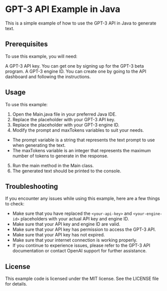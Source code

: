 # GPT-3 API Example in Java
This is a simple example of how to use the GPT-3 API in Java to generate text.

## Prerequisites
To use this example, you will need:

A GPT-3 API key. You can get one by signing up for the GPT-3 beta program.
A GPT-3 engine ID. You can create one by going to the API dashboard and following the instructions.
## Usage
To use this example:

1. Open the Main.java file in your preferred Java IDE.
2. Replace the <your-api-key> placeholder with your GPT-3 API key.
3. Replace the <your-engine-id> placeholder with your GPT-3 engine ID.
4. Modify the prompt and maxTokens variables to suit your needs.
  - The prompt variable is a string that represents the text prompt to use when generating the text.
  - The maxTokens variable is an integer that represents the maximum number of tokens to generate in the response.
5. Run the main method in the Main class.
6. The generated text should be printed to the console.
  
## Troubleshooting
  
If you encounter any issues while using this example, here are a few things to check:

- Make sure that you have replaced the `<your-api-key>` and `<your-engine-id>` placeholders with your actual API key and engine ID.
- Make sure that your API key and engine ID are valid.
- Make sure that your API key has permission to access the GPT-3 API.
- Make sure that your API key has not expired.
- Make sure that your internet connection is working properly.
- If you continue to experience issues, please refer to the GPT-3 API documentation or contact OpenAI support for further assistance.

## License
This example code is licensed under the MIT license. See the LICENSE file for details.
